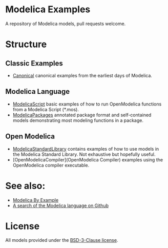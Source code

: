 # Modelica Examples
A repository of Modelica models, pull requests welcome.

# Structure
## Classic Examples
* [Canonical](Canonical) canonical examples from the earliest days of Modelica.

## Modelica Language
* [ModelicaScript](ModelicaScript) basic examples of how to run OpenModelica functions from a Modelica Script (*.mos).
* [ModelicaPackages](ModelicaPackages) annotated package format and self-contained models demonstrating most modeling functions in a package.

## Open Modelica
* [ModelicaStandardLibrary](ModelicaStandardLibrary) contains examples of how to use models in the Modelica Standard Library.  Not exhaustive but hopefully useful.
* [OpenModelicaCompiler](OpenModelica Compiler) examples using the OpenModelica compiler executable.

# See also:
* [Modelica By Example]( http://github.com/mtiller/ModelicaBook )
* [A search of the Modelica language on Github]( https://github.com/search?utf8=%E2%9C%93&q=language%3AModelica&type=Repositories&ref=advsearch&l=Modelica&l= )

# License
All models provided under the [BSD-3-Clause license](LICENSE.md).
